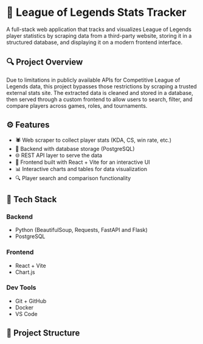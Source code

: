 # 🧠 League of Legends Stats Tracker

A full-stack web application that tracks and visualizes League of Legends player statistics by scraping data from a third-party website, storing it in a structured database, and displaying it on a modern frontend interface.

## 🔍 Project Overview

Due to limitations in publicly available APIs for Competitive League of Legends data, this project bypasses those restrictions by scraping a trusted external stats site. The extracted data is cleaned and stored in a database, then served through a custom frontend to allow users to search, filter, and compare players across games, roles, and tournaments.

## ⚙️ Features

- 🕷️ Web scraper to collect player stats (KDA, CS, win rate, etc.)
- 💾 Backend with database storage (PostgreSQL)
- 🌐 REST API layer to serve the data
- 🎨 Frontend built with React + Vite for an interactive UI
- 📊 Interactive charts and tables for data visualization
- 🔍 Player search and comparison functionality

## 🧱 Tech Stack

### Backend
- Python (BeautifulSoup, Requests, FastAPI and Flask)
- PostgreSQL

### Frontend
- React + Vite
- Chart.js

### Dev Tools
- Git + GitHub
- Docker
- VS Code

## 📁 Project Structure

